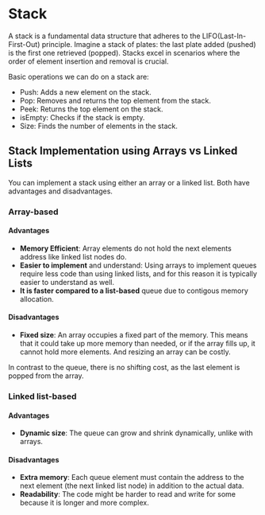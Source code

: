 # Stack
A stack is a fundamental data structure that adheres to the LIFO(Last-In-First-Out) principle.
Imagine a stack of plates: the last plate added (pushed) is the first one retrieved (popped). Stacks excel in scenarios where the order of element insertion and removal is crucial.

Basic operations we can do on a stack are:

- Push: Adds a new element on the stack.
- Pop: Removes and returns the top element from the stack.
- Peek: Returns the top element on the stack.
- isEmpty: Checks if the stack is empty.
- Size: Finds the number of elements in the stack.

## Stack Implementation using Arrays vs Linked Lists
You can implement a stack using either an array or a linked list. Both have advantages and disadvantages.

### Array-based
#### Advantages
- **Memory Efficient**: Array elements do not hold the next elements address like linked list nodes do.
- **Easier to implement** and understand: Using arrays to implement queues require less code than using linked lists, and for this reason it is typically easier to understand as well.
- **It is faster compared to a list-based** queue due to contigous memory allocation.

#### Disadvantages
- **Fixed size**: An array occupies a fixed part of the memory. This means that it could take up more memory than needed, or if the array fills up, it cannot hold more elements. And resizing an array can be costly.

In contrast to the queue, there is no shifting cost, as the last element is popped from the array.

### Linked list-based
#### Advantages
- **Dynamic size**: The queue can grow and shrink dynamically, unlike with arrays.

#### Disadvantages
- **Extra memory**: Each queue element must contain the address to the next element (the next linked list node) in addition to the actual data.
- **Readability**: The code might be harder to read and write for some because it is longer and more complex.
